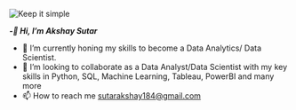 
![Keep it simple](https://github.com/SutarAkshay1804/SutarAkshay1804/assets/158568924/28d0ad6d-e305-43f6-863b-27351fd7a778)

 _**-👋 Hi, I’m Akshay Sutar**_
- 🌱 I’m currently honing my skills to become a Data Analytics/ Data Scientist.
- 💞️ I’m looking to collaborate as a Data Analyst/Data Scientist with my key skills in Python, SQL, Machine Learning, Tableau, PowerBI and many more
- 📫 How to reach me sutarakshay184@gmail.com


<!---
SutarAkshay1804/SutarAkshay1804 is a ✨ special ✨ repository because its `README.md` (this file) appears on your GitHub profile.
You can click the Preview link to take a look at your changes.
--->
